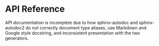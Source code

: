 # API Reference

API documentation is incomplete due to how sphinx-autodoc and sphinx-autodoc2
do not correctly document type aliases, use Markdown and Google style docstring,
and inconsistent presentation with the two generators.
